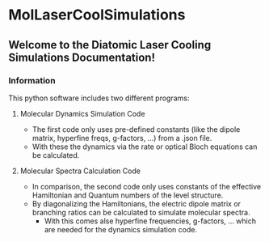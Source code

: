 # MolLaserCoolSimulations

## Welcome to the Diatomic Laser Cooling Simulations Documentation!

### Information

This python software includes two different programs:

1. Molecular Dynamics Simulation Code

   - The first code only uses pre-defined constants (like the dipole matrix, hyperfine freqs, g-factors, …) from a .json file.
   - With these the dynamics via the rate or optical Bloch equations can be calculated.

2. Molecular Spectra Calculation Code

   - In comparison, the second code only uses constants of the effective Hamiltonian and Quantum numbers of the level structure.
   - By diagonalizing the Hamiltonians, the electric dipole matrix or branching ratios can be calculated to simulate molecular spectra.
     - With this comes alse hyperfine frequencies, g-factors, ... which are needed for the dynamics simulation code.
   
   

